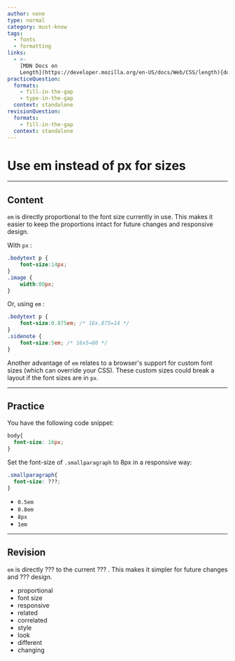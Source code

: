 ```yaml
---
author: nene
type: normal
category: must-know
tags:
  - fonts
  - formatting
links:
  - >-
    [MDN Docs on
    Length](https://developer.mozilla.org/en-US/docs/Web/CSS/length){documentation}
practiceQuestion:
  formats:
    - fill-in-the-gap
    - type-in-the-gap
  context: standalone
revisionQuestion:
  formats:
    - fill-in-the-gap
  context: standalone
---
```


# Use em instead of px for sizes


---

## Content

`em` is directly proportional to the font size currently in use. This makes it easier to keep the proportions intact for future changes and responsive design.

With `px` :

```css
.bodytext p {
    font-size:14px;
}
.image {
    width:80px;
}
```

Or, using `em` :

```css
.bodytext p {
    font-size:0.875em; /* 16x.875=14 */
}
.sidenote {
    font-size:5em; /* 16x5=80 */
}
```

Another advantage of `em` relates to a browser's support for custom font sizes (which can override your CSS). These custom sizes could break a layout if the font sizes are in `px`.


---

## Practice

You have the following code snippet:

```css
body{
  font-size: 16px;
}
```

Set the font-size of `.smallparagraph`  to 8px in a responsive way:

```css
.smallparagraph{
  font-size: ???;
}
```

- `0.5em`
- `0.8em`
- `8px`
- `1em`


---

## Revision

`em` is directly ??? to the current ??? . This makes it simpler for future changes and ??? design.

- proportional
- font size
- responsive
- related
- correlated
- style
- look
- different
- changing
